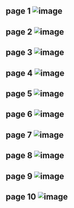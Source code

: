 page 1
![image](https://user-images.githubusercontent.com/130117169/236114825-269bdaa9-8208-4c8b-bd7f-1ede7342c363.png)
---
page 2
![image](https://user-images.githubusercontent.com/130117169/236114846-f7ff5675-56b1-46a0-9858-74d07a432fe6.png)
---
page 3
![image](https://github.com/SU-sumico/edsj/assets/130117169/dcea533b-b2e9-406c-9fd4-8a68fef85c14)
---
page 4
![image](https://user-images.githubusercontent.com/130117169/236114946-48919dca-e78c-4031-a93f-a54d7c8b76f0.png)
---
page 5
![image](https://github.com/SU-sumico/edsj/assets/130117169/f1f10fcd-5c87-404d-a2fd-efd96c0dc62f)
---
page 6
![image](https://user-images.githubusercontent.com/130117169/236115007-da1a6c62-ba1a-468a-a3df-a03eac1c5dbc.png)
---
page 7
![image](https://user-images.githubusercontent.com/130117169/236115019-b3c66ea8-79a2-407d-8ed4-8107733e8ce3.png)
---
page 8
![image](https://user-images.githubusercontent.com/130117169/236115062-3ca370dd-9bad-4bfb-84aa-516cfbbc1e0f.png)
---
page 9
![image](https://user-images.githubusercontent.com/130117169/236115092-2e84315d-24c1-4fc7-adcb-31472a755b06.png)
---
page 10
![image](https://user-images.githubusercontent.com/130117169/236115119-9883d7be-423b-44bd-a156-40a33e48a237.png)
---


